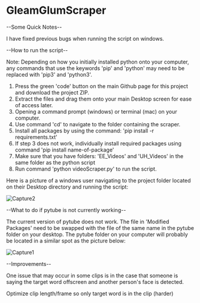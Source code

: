 # GleamGlumScraper

--Some Quick Notes--

I have fixed previous bugs when running the script on windows.

--How to run the script--

Note: Depending on how you initially installed python onto your computer, any commands that use the keywords 'pip' and 'python' may need to be replaced with 'pip3' and 'python3'.

1) Press the green 'code' button on the main Github page for this project and download the project ZIP.
2) Extract the files and drag them onto your main Desktop screen for ease of access later.
3) Opening a command prompt (windows) or terminal (mac) on your computer. 
4) Use command 'cd' to navigate to the folder containing the scraper.
5) Install all packages by using the command: 'pip install -r requirements.txt'
6) If step 3 does not work, individually install required packages using command 'pip install name-of-package'
7) Make sure that you have folders: 'EE_Videos' and 'UH_Videos' in the same folder as the python script
8) Run command 'python videoScraper.py' to run the script. 

Here is a picture of a windows user navigating to the project folder located on their Desktop directory and running the script:

![Capture2](https://user-images.githubusercontent.com/65328908/167336669-508644f6-9289-4c76-9fa9-411a58fc2879.PNG)

--What to do if pytube is not currently working--

The current version of pytube does not work. The file in 'Modified Packages' need to be swapped with the file of the same name in the pytube folder on your desktop. The pytube folder on your computer will probably be located in a similar spot as the picture below:

![Capture1](https://user-images.githubusercontent.com/65328908/167334203-5110cc25-5782-4315-bac7-6d812e2f133a.PNG)



--Improvements--

One issue that may occur in some clips is in the case that someone is saying the target word offscreen and another person's face is detected. 
 
Optimize clip length/frame so only target word is in the clip (harder)
